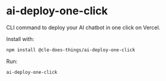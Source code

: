 # ai-deploy-one-click

CLI command to deploy your AI chatbot in one click on Vercel.

Install with:

```bash
npm install @cle-does-things/ai-deploy-one-click
```

Run:

```bash
ai-deploy-one-click
```